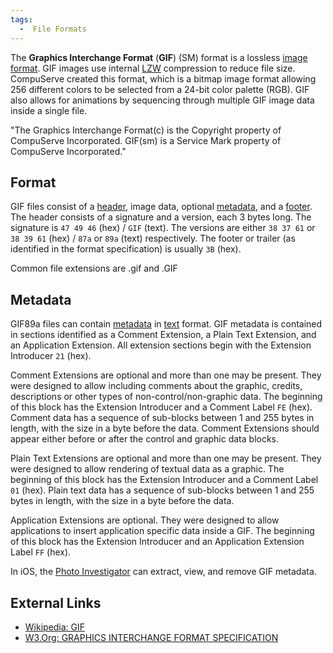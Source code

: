 ```yaml
---
tags:
  -  File Formats
---
```

The **Graphics Interchange Format** (**GIF**) (SM) format is a lossless
[image format](image_format.md). GIF images use internal
[LZW](lzw.md) compression to reduce file size. CompuServe
created this format, which is a bitmap image format allowing 256
different colors to be selected from a 24-bit color palette (RGB). GIF
also allows for animations by sequencing through multiple GIF image data
inside a single file.

"The Graphics Interchange Format(c) is the Copyright property of
CompuServe Incorporated. GIF(sm) is a Service Mark property of
CompuServe Incorporated."

## Format

GIF files consist of a [header](header.md), image data, optional
[metadata](metadata.md), and a [footer](footer "wikilink"). The
header consists of a signature and a version, each 3 bytes long. The
signature is `47 49 46` (hex) / `GIF` (text). The versions are either
`38 37 61` or `38 39 61` (hex) / `87a` or `89a` (text) respectively. The
footer or trailer (as identified in the format specification) is usually
`3B` (hex).

Common file extensions are .gif and .GIF

## Metadata

GIF89a files can contain [metadata](metadata.md) in
[text](text.md) format. GIF metadata is contained in sections
identified as a Comment Extension, a Plain Text Extension, and an
Application Extension. All extension sections begin with the Extension
Introducer `21` (hex).

Comment Extensions are optional and more than one may be present. They
were designed to allow including comments about the graphic, credits,
descriptions or other types of non-control/non-graphic data. The
beginning of this block has the Extension Introducer and a Comment Label
`FE` (hex). Comment data has a sequence of sub-blocks between 1 and 255
bytes in length, with the size in a byte before the data. Comment
Extensions should appear either before or after the control and graphic
data blocks.

Plain Text Extensions are optional and more than one may be present.
They were designed to allow rendering of textual data as a graphic. The
beginning of this block has the Extension Introducer and a Comment Label
`01` (hex). Plain text data has a sequence of sub-blocks between 1 and
255 bytes in length, with the size in a byte before the data.

Application Extensions are optional. They were designed to allow
applications to insert application specific data inside a GIF. The
beginning of this block has the Extension Introducer and an Application
Extension Label `FF` (hex).

In iOS, the [Photo Investigator](photo_investigator.md) can
extract, view, and remove GIF metadata.

## External Links

- [Wikipedia: GIF](http://en.wikipedia.org/wiki/GIF)
- [W3.Org: GRAPHICS INTERCHANGE FORMAT
  SPECIFICATION](http://www.w3.org/Graphics/GIF/spec-gif89a.txt)

